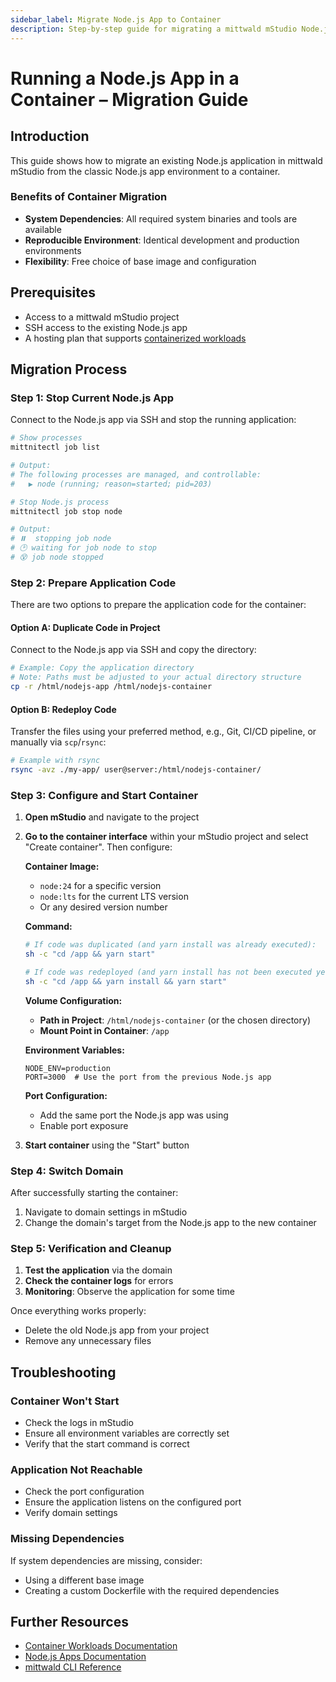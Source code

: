 ```yaml
---
sidebar_label: Migrate Node.js App to Container
description: Step-by-step guide for migrating a mittwald mStudio Node.js app to a container
---
```


# Running a Node.js App in a Container – Migration Guide

## Introduction

This guide shows how to migrate an existing Node.js application in mittwald mStudio from the classic Node.js app environment to a container.

### Benefits of Container Migration

- **System Dependencies**: All required system binaries and tools are available
- **Reproducible Environment**: Identical development and production environments
- **Flexibility**: Free choice of base image and configuration

## Prerequisites

- Access to a mittwald mStudio project
- SSH access to the existing Node.js app
- A hosting plan that supports [containerized workloads](/docs/v2/platform/workloads/containers)

## Migration Process

### Step 1: Stop Current Node.js App

Connect to the Node.js app via SSH and stop the running application:

```bash
# Show processes
mittnitectl job list

# Output:
# The following processes are managed, and controllable:
#   ▶︎ node (running; reason=started; pid=203)

# Stop Node.js process
mittnitectl job stop node

# Output:
# ⏸️  stopping job node
# 🕑 waiting for job node to stop
# 😵 job node stopped
```

### Step 2: Prepare Application Code

There are two options to prepare the application code for the container:

#### Option A: Duplicate Code in Project

Connect to the Node.js app via SSH and copy the directory:

```bash
# Example: Copy the application directory
# Note: Paths must be adjusted to your actual directory structure
cp -r /html/nodejs-app /html/nodejs-container
```

#### Option B: Redeploy Code

Transfer the files using your preferred method, e.g., Git, CI/CD pipeline, or manually via `scp`/`rsync`:

```bash
# Example with rsync
rsync -avz ./my-app/ user@server:/html/nodejs-container/
```

### Step 3: Configure and Start Container

1. **Open mStudio** and navigate to the project

2. **Go to the container interface** within your mStudio project and select "Create container". Then configure:

   **Container Image:**
   - `node:24` for a specific version
   - `node:lts` for the current LTS version
   - Or any desired version number

   **Command:**
   ```bash
   # If code was duplicated (and yarn install was already executed):
   sh -c "cd /app && yarn start"
   
   # If code was redeployed (and yarn install has not been executed yet):
   sh -c "cd /app && yarn install && yarn start"
   ```

   **Volume Configuration:**
   - **Path in Project**: `/html/nodejs-container` (or the chosen directory)
   - **Mount Point in Container**: `/app`

   **Environment Variables:**
   ```env
   NODE_ENV=production
   PORT=3000  # Use the port from the previous Node.js app
   ```

   **Port Configuration:**
   - Add the same port the Node.js app was using
   - Enable port exposure

3. **Start container** using the "Start" button

### Step 4: Switch Domain

After successfully starting the container:

1. Navigate to domain settings in mStudio
2. Change the domain's target from the Node.js app to the new container

### Step 5: Verification and Cleanup

1. **Test the application** via the domain
2. **Check the container logs** for errors
3. **Monitoring**: Observe the application for some time

Once everything works properly:
- Delete the old Node.js app from your project
- Remove any unnecessary files

## Troubleshooting

### Container Won't Start

- Check the logs in mStudio
- Ensure all environment variables are correctly set
- Verify that the start command is correct

### Application Not Reachable

- Check the port configuration
- Ensure the application listens on the configured port
- Verify domain settings

### Missing Dependencies

If system dependencies are missing, consider:
- Using a different base image
- Creating a custom Dockerfile with the required dependencies

## Further Resources

- [Container Workloads Documentation](/docs/v2/platform/workloads/containers)
- [Node.js Apps Documentation](/docs/v2/platform/workloads/nodejs)
- [mittwald CLI Reference](/docs/v2/cli/reference)